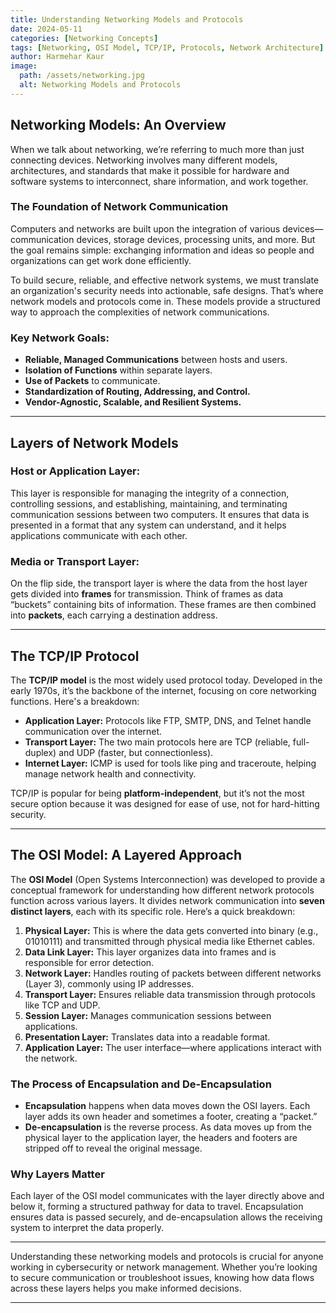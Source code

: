```yaml
---
title: Understanding Networking Models and Protocols
date: 2024-05-11
categories: [Networking Concepts]
tags: [Networking, OSI Model, TCP/IP, Protocols, Network Architecture]
author: Harmehar Kaur
image:
  path: /assets/networking.jpg
  alt: Networking Models and Protocols
---
```


## Networking Models: An Overview

When we talk about networking, we’re referring to much more than just connecting devices. Networking involves many different models, architectures, and standards that make it possible for hardware and software systems to interconnect, share information, and work together.

### The Foundation of Network Communication

Computers and networks are built upon the integration of various devices—communication devices, storage devices, processing units, and more. But the goal remains simple: exchanging information and ideas so people and organizations can get work done efficiently.

To build secure, reliable, and effective network systems, we must translate an organization's security needs into actionable, safe designs. That’s where network models and protocols come in. These models provide a structured way to approach the complexities of network communications.

### Key Network Goals:
- **Reliable, Managed Communications** between hosts and users.
- **Isolation of Functions** within separate layers.
- **Use of Packets** to communicate.
- **Standardization of Routing, Addressing, and Control.**
- **Vendor-Agnostic, Scalable, and Resilient Systems.**

---

## Layers of Network Models

### Host or Application Layer:
This layer is responsible for managing the integrity of a connection, controlling sessions, and establishing, maintaining, and terminating communication sessions between two computers. It ensures that data is presented in a format that any system can understand, and it helps applications communicate with each other.

### Media or Transport Layer:
On the flip side, the transport layer is where the data from the host layer gets divided into **frames** for transmission. Think of frames as data “buckets” containing bits of information. These frames are then combined into **packets**, each carrying a destination address.

---

## The TCP/IP Protocol

The **TCP/IP model** is the most widely used protocol today. Developed in the early 1970s, it’s the backbone of the internet, focusing on core networking functions. Here's a breakdown:

- **Application Layer:** Protocols like FTP, SMTP, DNS, and Telnet handle communication over the internet.
- **Transport Layer:** The two main protocols here are TCP (reliable, full-duplex) and UDP (faster, but connectionless).
- **Internet Layer:** ICMP is used for tools like ping and traceroute, helping manage network health and connectivity.
  
TCP/IP is popular for being **platform-independent**, but it’s not the most secure option because it was designed for ease of use, not for hard-hitting security.

---

## The OSI Model: A Layered Approach

The **OSI Model** (Open Systems Interconnection) was developed to provide a conceptual framework for understanding how different network protocols function across various layers. It divides network communication into **seven distinct layers**, each with its specific role. Here’s a quick breakdown:

1. **Physical Layer:** This is where the data gets converted into binary (e.g., 01010111) and transmitted through physical media like Ethernet cables.
2. **Data Link Layer:** This layer organizes data into frames and is responsible for error detection.
3. **Network Layer:** Handles routing of packets between different networks (Layer 3), commonly using IP addresses.
4. **Transport Layer:** Ensures reliable data transmission through protocols like TCP and UDP.
5. **Session Layer:** Manages communication sessions between applications.
6. **Presentation Layer:** Translates data into a readable format.
7. **Application Layer:** The user interface—where applications interact with the network.

### The Process of Encapsulation and De-Encapsulation
- **Encapsulation** happens when data moves down the OSI layers. Each layer adds its own header and sometimes a footer, creating a “packet.”
- **De-encapsulation** is the reverse process. As data moves up from the physical layer to the application layer, the headers and footers are stripped off to reveal the original message.

### Why Layers Matter
Each layer of the OSI model communicates with the layer directly above and below it, forming a structured pathway for data to travel. Encapsulation ensures data is passed securely, and de-encapsulation allows the receiving system to interpret the data properly.

---

Understanding these networking models and protocols is crucial for anyone working in cybersecurity or network management. Whether you’re looking to secure communication or troubleshoot issues, knowing how data flows across these layers helps you make informed decisions.

---
